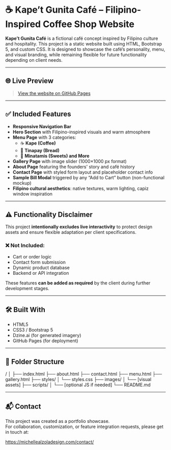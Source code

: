 # ☕ Kape’t Gunita Café – Filipino-Inspired Coffee Shop Website

**Kape’t Gunita Café** is a fictional café concept inspired by Filipino culture and hospitality. This project is a static website built using HTML, Bootstrap 5, and custom CSS. It is designed to showcase the café’s personality, menu, and visual branding, while remaining flexible for future functionality depending on client needs.

---

## 🌐 Live Preview

> [View the website on GitHub Pages](https://michellealzola.github.io/Kape_t_Gunita/)  


---

## ✅ Included Features

- **Responsive Navigation Bar**
- **Hero Section** with Filipino-inspired visuals and warm atmosphere
- **Menu Page** with 3 categories:
  - ☕ **Kape (Coffee)**
  - 🍞 **Tinapay (Bread)**
  - 🍮 **Minatamis (Sweets) and More**
- **Gallery Page** with image slider (1000×1000 px format)
- **About Page** featuring the founders' story and café history
- **Contact Page** with styled form layout and placeholder contact info
- **Sample Bill Modal** triggered by any “Add to Cart” button (non-functional mockup)
- **Filipino cultural aesthetics**: native textures, warm lighting, capiz window inspiration

---

## ⚠️ Functionality Disclaimer

This project **intentionally excludes live interactivity** to protect design assets and ensure flexible adaptation per client specifications.

### ❌ Not Included:
- Cart or order logic
- Contact form submission
- Dynamic product database
- Backend or API integration

These features **can be added as required** by the client during further development stages.

---

## 🛠️ Built With

- HTML5
- CSS3 / Bootstrap 5
- Dzine.ai (for generated imagery)
- GitHub Pages (for deployment)

---

## 📁 Folder Structure

/
│
├── index.html
├── about.html
├── contact.html
├── menu.html
├── gallery.html
├── styles/
│ └── styles.css
├── images/
│ └── [visual assets]
├── scripts/
│ └── [optional JS if needed]
└── README.md


---

## 📬 Contact

This project was created as a portfolio showcase.  
For collaboration, customization, or feature integration requests, please get in touch at:

https://michellealzoladesign.com/contact/





